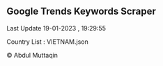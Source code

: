 

## Google Trends Keywords Scraper 
 
Last Update 19-01-2023 , 19:29:55

Country List :
VIETNAM.json



© Abdul Muttaqin 
